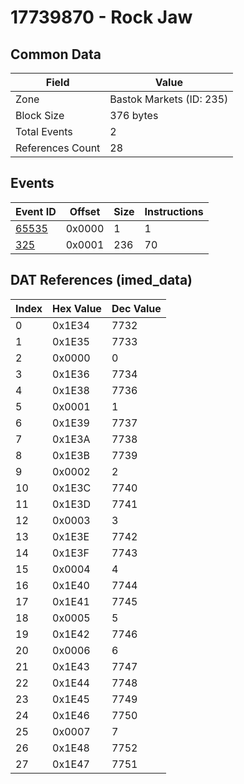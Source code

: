 # 17739870 - Rock Jaw

## Common Data

| Field            | Value                    |
|------------------|--------------------------|
| Zone             | Bastok Markets (ID: 235) |
| Block Size       | 376 bytes                |
| Total Events     | 2                        |
| References Count | 28                       |

## Events

| Event ID            | Offset   |   Size |   Instructions |
|---------------------|----------|--------|----------------|
| [65535](./65535.md) | 0x0000   |      1 |              1 |
| [325](./325.md)     | 0x0001   |    236 |             70 |

## DAT References (imed_data)

|   Index | Hex Value   |   Dec Value |
|---------|-------------|-------------|
|       0 | 0x1E34      |        7732 |
|       1 | 0x1E35      |        7733 |
|       2 | 0x0000      |           0 |
|       3 | 0x1E36      |        7734 |
|       4 | 0x1E38      |        7736 |
|       5 | 0x0001      |           1 |
|       6 | 0x1E39      |        7737 |
|       7 | 0x1E3A      |        7738 |
|       8 | 0x1E3B      |        7739 |
|       9 | 0x0002      |           2 |
|      10 | 0x1E3C      |        7740 |
|      11 | 0x1E3D      |        7741 |
|      12 | 0x0003      |           3 |
|      13 | 0x1E3E      |        7742 |
|      14 | 0x1E3F      |        7743 |
|      15 | 0x0004      |           4 |
|      16 | 0x1E40      |        7744 |
|      17 | 0x1E41      |        7745 |
|      18 | 0x0005      |           5 |
|      19 | 0x1E42      |        7746 |
|      20 | 0x0006      |           6 |
|      21 | 0x1E43      |        7747 |
|      22 | 0x1E44      |        7748 |
|      23 | 0x1E45      |        7749 |
|      24 | 0x1E46      |        7750 |
|      25 | 0x0007      |           7 |
|      26 | 0x1E48      |        7752 |
|      27 | 0x1E47      |        7751 |
